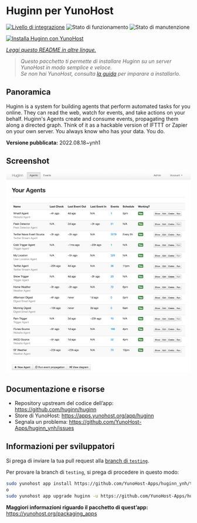 <!--
N.B.: Questo README è stato automaticamente generato da <https://github.com/YunoHost/apps/tree/master/tools/readme_generator>
NON DEVE essere modificato manualmente.
-->

# Huginn per YunoHost

[![Livello di integrazione](https://dash.yunohost.org/integration/huginn.svg)](https://dash.yunohost.org/appci/app/huginn) ![Stato di funzionamento](https://ci-apps.yunohost.org/ci/badges/huginn.status.svg) ![Stato di manutenzione](https://ci-apps.yunohost.org/ci/badges/huginn.maintain.svg)

[![Installa Huginn con YunoHost](https://install-app.yunohost.org/install-with-yunohost.svg)](https://install-app.yunohost.org/?app=huginn)

*[Leggi questo README in altre lingue.](./ALL_README.md)*

> *Questo pacchetto ti permette di installare Huginn su un server YunoHost in modo semplice e veloce.*  
> *Se non hai YunoHost, consulta [la guida](https://yunohost.org/install) per imparare a installarlo.*

## Panoramica

Huginn is a system for building agents that perform automated tasks for you online. They can read the web, watch for events, and take actions on your behalf. Huginn's Agents create and consume events, propagating them along a directed graph. Think of it as a hackable version of IFTTT or Zapier on your own server. You always know who has your data. You do.

**Versione pubblicata:** 2022.08.18~ynh1

## Screenshot

![Screenshot di Huginn](./doc/screenshots/your-agents.png)

## Documentazione e risorse

- Repository upstream del codice dell’app: <https://github.com/huginn/huginn>
- Store di YunoHost: <https://apps.yunohost.org/app/huginn>
- Segnala un problema: <https://github.com/YunoHost-Apps/huginn_ynh/issues>

## Informazioni per sviluppatori

Si prega di inviare la tua pull request alla [branch di `testing`](https://github.com/YunoHost-Apps/huginn_ynh/tree/testing).

Per provare la branch di `testing`, si prega di procedere in questo modo:

```bash
sudo yunohost app install https://github.com/YunoHost-Apps/huginn_ynh/tree/testing --debug
o
sudo yunohost app upgrade huginn -u https://github.com/YunoHost-Apps/huginn_ynh/tree/testing --debug
```

**Maggiori informazioni riguardo il pacchetto di quest’app:** <https://yunohost.org/packaging_apps>
